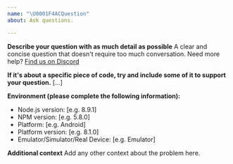 ```yaml
---
name: "\U0001F4ACQuestion"
about: Ask questions.

---
```


**Describe your question with as much detail as possible**
A clear and concise question that doesn't require too much conversation. Need more help? [Find us on Discord](https://discord.webdriver.io)


**If it's about a specific piece of code, try and include some of it to support your question.**
[...]


**Environment (please complete the following information):**
 - Node.js version: [e.g. 8.9.1]
 - NPM version: [e.g. 5.8.0]
 - Platform: [e.g. Android]
 - Platform version: [e.g. 8.1.0]
 - Emulator/Simulator/Real Device: [e.g. Emulator]


**Additional context**
Add any other context about the problem here.
